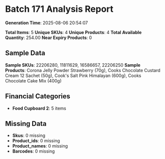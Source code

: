 # Batch 171 Analysis Report

**Generation Time**: 2025-08-06 20:54:07

**Total Items**: 5
**Unique SKUs**: 4
**Unique Products**: 4
**Total Available Quantity**: 254.00
**Near Expiry Products**: 0

## Sample Data
**Sample SKUs**: 22206280, 11811629, 16586657, 22206250
**Sample Products**: Corona Jelly Powder Strawberry (70g), Cooks Chocolate Custard Cream 12 Sachet (50g), Cook's Salt Pink Himalayan (600g), Cooks Chocolate Cake Mix (400g)

## Financial Categories
- **Food Cupboard 2**: 5 items

## Missing Data
- **Skus**: 0 missing
- **Product_ids**: 0 missing
- **Product_names**: 0 missing
- **Barcodes**: 0 missing
